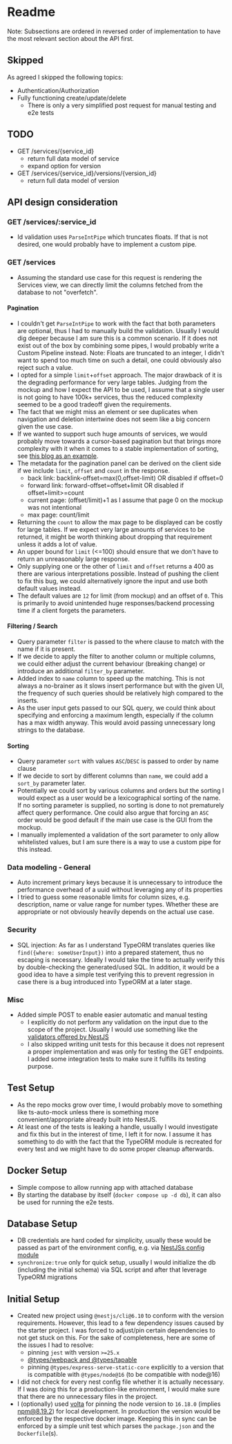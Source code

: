 # Readme

Note: Subsections are ordered in reversed order of implementation to have the most relevant section about the API first.

## Skipped

As agreed I skipped the following topics:

- Authentication/Authorization
- Fully functioning create/update/delete
  - There is only a very simplified post request for manual testing and e2e tests

## TODO

- GET /services/{service_id}
  - return full data model of service
  - expand option for version
- GET /services/{service_id}/versions/{version_id}
  - return full data model of version

## API design consideration

### GET /services/:service_id

- Id validation uses `ParseIntPipe` which truncates floats. If that is not desired, one would probably have to implement a custom pipe.

### GET /services

- Assuming the standard use case for this request is rendering the Services view, we can directly limit the columns
  fetched from the database to not "overfetch".

#### Pagination

- I couldn't get `ParseIntPipe` to work with the fact that both parameters are optional, thus I had to manually build the
  validation. Usually I would dig deeper because I am sure this is a common scenario. If it does not exist out of the box by
  combining some pipes, I would probably write a Custom Pipeline instead.
  Note: Floats are truncated to an integer, I didn't want to spend too much time on such a detail, one could obviously also reject such a value.
- I opted for a simple `limit`+`offset` approach. The major drawback of it is the degrading performance for very large
  tables. Judging from the mockup and how I expect the API to be used, I assume that a single user is not going to
  have 100k+ services, thus the reduced complexity seemed to be a good tradeoff given the requirements.
- The fact that we might miss an element or see duplicates when navigation and deletion intertwine does not seem like
  a big concern given the use case.
- If we wanted to support such huge amounts of services, we would probably move towards a cursor-based pagination but
  that brings more complexity with it when it comes to a stable implementation of sorting, see [this blog as an example](https://shopify.engineering/pagination-relative-cursors).
- The metadata for the pagination panel can be derived on the client side if we include `limit`, `offset` and `count`
  in the response.
  - back link: backlink-offset=max(0,offset-limit) OR disabled if offset=0
  - forward link: forward-offset=offset+limit OR disabled if offset+limit>=count
  - current page: (offset/limit)+1 as I assume that page 0 on the mockup was not intentional
  - max page: count/limit
- Returning the `count` to allow the max page to be displayed can be costly for large tables. If we expect very large
  amounts of services to be returned, it might be worth thinking about dropping that requirement unless it adds a lot
  of value.
- An upper bound for `limit` (<=100) should ensure that we don't have to return an unreasonably large response.
- Only supplying one or the other of `limit` and `offset` returns a 400 as there are various interpretations possible. Instead of pushing the client to fix this bug, we could alternatively ignore the input and use both default values
  instead.
- The default values are `12` for limit (from mockup) and an offset of `0`. This is primarily to avoid unintended huge
  responses/backend processing time if a client forgets the parameters.

#### Filtering / Search

- Query parameter `filter` is passed to the where clause to match with the name if it is present.
- If we decide to apply the filter to another column or multiple columns, we could either adjust the current behaviour
  (breaking change) or introduce an additional `filter_by` parameter.
- Added index to `name` column to speed up the matching. This is not always a no-brainer as it slows insert performance
  but with the given UI, the frequency of such queries should be relatively high compared to the inserts.
- As the user input gets passed to our SQL query, we could think about specifying and enforcing a maximum length,
  especially if the column has a max width anyway. This would avoid passing unnecessary long strings to the database.

#### Sorting

- Query parameter `sort` with values `ASC`/`DESC` is passed to order by name clause
- If we decide to sort by different columns than `name`, we could add a `sort_by` parameter later.
- Potentially we could sort by various columns and orders but the sorting I would expect as a user would be a
  lexicographical sorting of the name. If no sorting parameter is supplied, no sorting is done to not prematurely affect
  query performance. One could also argue that forcing an `ASC` order would be good default if the main use case is the
  GUI from the mockup.
- I manually implemented a validation of the sort parameter to only allow whitelisted values, but I am sure there is a
  way to use a custom pipe for this instead.

### Data modeling - General

- Auto increment primary keys because it is unnecessary to introduce the performance overhead of a uuid without leveraging
  any of its properties
- I tried to guess some reasonable limits for column sizes, e.g. description, name or value range for number types.
  Whether these are appropriate or not obviously heavily depends on the actual use case.

### Security

- SQL injection: As far as I understand TypeORM translates queries like `find({where: someUserInput})` into a prepared
  statement, thus no escaping is necessary. Ideally I would take the time to actually verify this by double-checking the generated/used SQL. In addition, it would be a good idea to have a simple test verifying this to prevent regression in case there is a bug introduced into TypeORM at a later stage.

### Misc

- Added simple POST to enable easier automatic and manual testing
  - I explicitly do not perform any validation on the input due to the scope of the project. Usually I would use something like the [validators offered by NestJS](https://docs.nestjs.com/techniques/validation)
  - I also skipped writing unit tests for this because it does not represent a proper implementation and was only for
    testing the GET endpoints. I added some integration tests to make sure it fulfills its testing purpose.

## Test Setup

- As the repo mocks grow over time, I would probably move to something like ts-auto-mock unless there is something more
  convenient/appropriate already built into NestJS.
- At least one of the tests is leaking a handle, usually I would investigate and fix this but in the interest of time, I left it for now. I assume it has something to do with the fact that the TypeORM module is recreated for every test and we might have to do some proper cleanup afterwards.

## Docker Setup

- Simple compose to allow running app with attached database
- By starting the database by itself (`docker compose up -d db`), it can also be used for running the e2e tests.

## Database Setup

- DB credentials are hard coded for simplicity, usually these would be passed as part of the environment config, e.g.
  via [NestJSs config module](https://docs.nestjs.com/techniques/configuration)
- `synchronize:true` only for quick setup, usually I would initialize the db (including the initial schema) via SQL script and after that leverage TypeORM migrations

## Initial Setup

- Created new project using `@nestjs/cli@6.10` to conform with the version requirements. However, this lead to a few
  dependency issues caused by the starter project. I was forced to adjust/pin certain dependencies to not get stuck on
  this. For the sake of completeness, here are some of the issues I had to resolve:
  - pinning `jest` with version `>=25.x`
  - [@types/webpack and @types/tapable](https://github.com/nestjs/nest/issues/6758)
  - pinning `@types/express-serve-static-core` explicitly to a version that is compatible with `@types/node@16` (to be compatible with node@16)
- I did not check for every nest config file whether it is actually necessary. If I was doing this for a production-like
  environment, I would make sure that there are no unnecessary files in the project.
- I (optionally) used [volta](https://volta.sh/) for pinning the node version to `16.18.0` (implies npm@8.19.2) for local development.
  In production the version would be enforced by the respective docker image. Keeping this in sync can be enforced by a
  simple unit test which parses the `package.json` and the `Dockerfile`(s).
